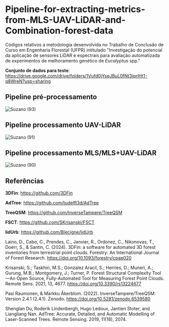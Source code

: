 # Pipeline-for-extracting-metrics-from-MLS-UAV-LiDAR-and-Combination-forest-data
Códigos relativos a metodologia desenvolvida no Trabalho de Conclusão de Curso em Engenharia Florestal (UFPR) intitulado "Investigação do potencial da aplicação de sensores LiDAR e espectrais para avaliação automatizada de experimentos de melhoramento genético de *Eucalyptus* spp."

**Conjunto de dados para teste**: https://drive.google.com/drive/folders/1Vufd0jYseJBuL0fNt3iprlHt1-q8WreN?usp=sharing

## Pipeline pré-processamento
![Suzano (93)](https://github.com/user-attachments/assets/4c686a80-a3ba-478e-b315-0e53583693a9)

## Pipeline processamento UAV-LiDAR
![Suzano (91)](https://github.com/user-attachments/assets/453a58f2-8e3f-43ab-b292-c51416b58dbe)

## Pipeline processamento MLS/MLS+UAV-LiDAR
![Suzano (90)](https://github.com/user-attachments/assets/c58580db-31d3-4362-b0c1-d7c4cc93b125)

## Referências
**3DFin**: https://github.com/3DFin

**AdTree**: https://github.com/tudelft3d/AdTree

**TreeQSM**: https://github.com/InverseTampere/TreeQSM

**FSCT**: https://github.com/SKrisanski/FSCT

**lidUrb**: https://github.com/Blecigne/lidUrb


Laino, D., Cabo, C., Prendes, C., Janvier, R., Ordonez, C., Nikonovas, T., Doerr, S., & Santin, C. (2024). 3DFin: a software for automated 3D forest inventories from terrestrial point clouds. Forestry: An International Journal of Forest Research. https://doi.org/10.1093/forestry/cpae020

Krisanski, S.; Taskhiri, M.S.; Gonzalez Aracil, S.; Herries, D.; Muneri, A.; Gurung, M.B.; Montgomery, J.; Turner, P. Forest Structural Complexity Tool—An Open Source, Fully-Automated Tool for Measuring Forest Point Clouds. Remote Sens. 2021, 13, 4677. https://doi.org/10.3390/rs13224677

Pasi Raumonen, & Markku Åkerblom. (2022). InverseTampere/TreeQSM: Version 2.4.1 (2.4.1). Zenodo. https://doi.org/10.5281/zenodo.6539580

Shenglan Du, Roderik Lindenbergh, Hugo Ledoux, Jantien Stoter, and Liangliang Nan. AdTree: Accurate, Detailed, and Automatic Modelling of Laser-Scanned Trees. Remote Sensing. 2019, 11(18), 2074.
